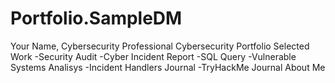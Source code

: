 # Portfolio.SampleDM
Your Name, Cybersecurity Professional 
Cybersecurity Portfolio Selected Work
-Security Audit
-Cyber Incident Report
-SQL Query
-Vulnerable Systems Analisys
-Incident Handlers Journal
-TryHackMe Journal
About Me
